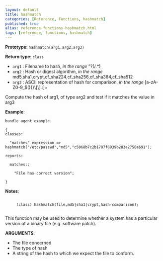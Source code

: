 ```yaml
---
layout: default
title: hashmatch
categories: [Reference, Functions, hashmatch]
published: true
alias: reference-functions-hashmatch.html
tags: [reference, functions, hashmatch]
---
```


**Prototype**: `hashmatch(arg1,arg2,arg3)`

**Return type**: `class`

* `arg1` : Filename to hash, *in the range* "?(/.\*)   
* `arg2` : Hash or digest algorithm, *in the range*
md5,sha1,crypt,cf\_sha224,cf\_sha256,cf\_sha384,cf\_sha512   
* `arg3` : ASCII representation of hash for comparison, *in the range*
[a-zA-Z0-9\_\$(){}\\[\\].:]+

Compute the hash of arg1, of type arg2 and test if it matches the value
in arg3

**Example**:

```cf3
bundle agent example

{     
classes:

  "matches" expression => hashmatch("/etc/passwd","md5","c5068b7c2b1707f8939b283a2758a691");

reports:

  matches::

    "File has correct version";

}
```

**Notes**:
```cf3
     
     (class) hashmatch(file,md5|sha1|crypt,hash-comparison);
     
```

This function may be used to determine whether a system has a particular
version of a binary file (e.g. software patch).

**ARGUMENTS**:

-   The file concerned
-   The type of hash
-   A string of the hash to which we expect the file to conform.

